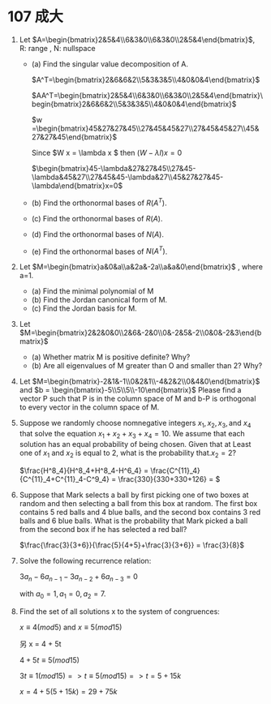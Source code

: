 # 107 成大

1. Let $A=\begin{bmatrix}2&5&4\\6&3&0\\6&3&0\\2&5&4\end{bmatrix}$, R: range , N: nullspace
    - (a) Find the singular value decomposition of A.

        $A^T=\begin{bmatrix}2&6&6&2\\5&3&3&5\\4&0&0&4\end{bmatrix}$

        $AA^T=\begin{bmatrix}2&5&4\\6&3&0\\6&3&0\\2&5&4\end{bmatrix}\begin{bmatrix}2&6&6&2\\5&3&3&5\\4&0&0&4\end{bmatrix}$

        $w =\begin{bmatrix}45&27&27&45\\27&45&45&27\\27&45&45&27\\45&27&27&45\end{bmatrix}$

        Since $W x = \lambda x $ then $(W- \lambda I) x = 0$

        $\begin{bmatrix}45-\lambda&27&27&45\\27&45-\lambda&45&27\\27&45&45-\lambda&27\\45&27&27&45-\lambda\end{bmatrix}x=0$
    - (b) Find the orthonormal bases of $R(A^T)$.
    - (c) Find the orthonormal bases of $R(A)$.
    - (d) Find the orthonormal bases of $N(A)$.
    - (e) Find the orthonormal bases of $N(A^T)$.

2. Let $M=\begin{bmatrix}a&0&a\\a&2a&-2a\\a&a&0\end{bmatrix}$ , where a=1.
    - (a) Find the minimal polynomial of M
    - (b) Find the Jordan canonical form of M.
    - (c) Find the Jordan basis for M.

3. Let $M=\begin{bmatrix}2&2&0&0\\2&6&-2&0\\0&-2&5&-2\\0&0&-2&3\end{bmatrix}$
    - (a) Whether matrix M is positive definite? Why?
    - (b) Are all eigenvalues of M greater than O and smaller than 2? Why?

4. Let $M=\begin{bmatrix}-2&1&-1\\0&2&1\\-4&2&2\\0&4&0\end{bmatrix}$ and $b = \begin{bmatrix}-5\\5\\5\\-10\end{bmatrix}$ Please find a vector P such that P is in the column space of M and b-P is orthogonal to every vector in the
column space of M.

5. Suppose we randomly choose nomnegative integers $x_1,x_2,x_3, \text{and } x_4$ that solve the equation $x_1+x_2+x_3+x_4=10$. We assume that each solution has an equal probability of being chosen. Given that at Least one of $x_1$ and $x_2$ is equal to 2, what is the probability that.$x_2 = 2$?

    $\frac{H^8_4}{H^8_4+H^8_4-H^6_4} = \frac{C^{11}_4}{C^{11}_4+C^{11}_4-C^9_4} = \frac{330}{330+330+126} = $
6. Suppose that Mark selects a ball by first picking one of two boxes at random and then
selecting a ball from this box at random. The first box contains 5 red balls and 4 blue
balls, and the second box contains 3 red balls and 6 blue balls. What is the probability
that Mark picked a ball from the second box if he has selected a red ball?

    $\frac{\frac{3}{3+6}}{\frac{5}{4+5}+\frac{3}{3+6}} = \frac{3}{8}$

7. Solve the following recurrence relation:

    $3a_n - 6a_{n-1}-3a_{n-2}+6a_{n-3}=0$

    with $a_0 = 1,a_1 = 0,a_2 = 7$.
8. Find the set of all solutions x to the system of congruences:

    $x \equiv 4(mod 5) \text{ and } x \equiv 5(mod 15)$

    另 x = 4 + 5t

    $4+5t \equiv 5(mod 15)$

    $3t \equiv 1(mod 15) => t \equiv 5(mod15) => t = 5+15k$

    $x = 4 + 5(5+15k) = 29+75k$
